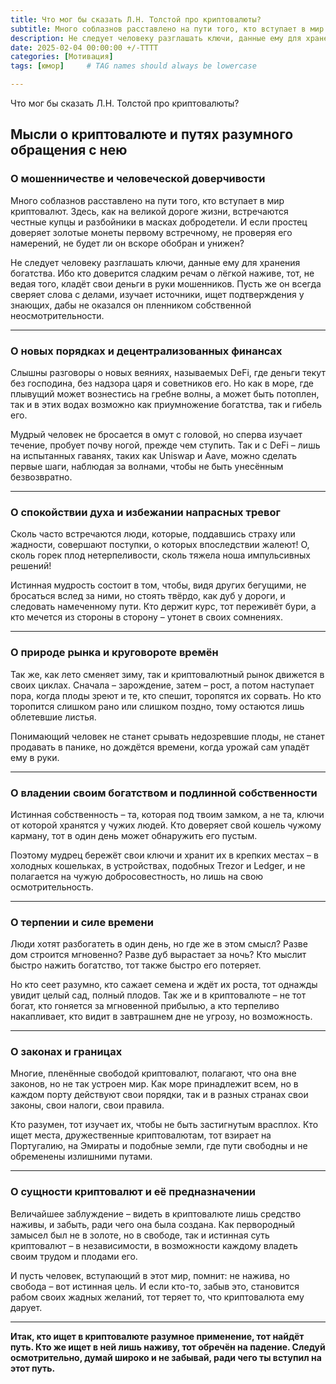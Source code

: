 ```yaml
---
title: Что мог бы сказать Л.Н. Толстой про криптовалюты?
subtitle: Много соблазнов расставлено на пути того, кто вступает в мир криптовалют.
description: Не следует человеку разглашать ключи, данные ему для хранения богатства.
date: 2025-02-04 00:00:00 +/-TTTT
categories: [Мотивация]
tags: [юмор]     # TAG names should always be lowercase

---
```


Что мог бы сказать Л.Н. Толстой про криптовалюты?

## **Мысли о криптовалюте и путях разумного обращения с нею**

### **О мошенничестве и человеческой доверчивости**

Много соблазнов расставлено на пути того, кто вступает в мир криптовалют. Здесь, как на великой дороге жизни, встречаются честные купцы и разбойники в масках добродетели. И если простец доверяет золотые монеты первому встречному, не проверяя его намерений, не будет ли он вскоре обобран и унижен?

Не следует человеку разглашать ключи, данные ему для хранения богатства. Ибо кто доверится сладким речам о лёгкой наживе, тот, не ведая того, кладёт свои деньги в руки мошенников. Пусть же он всегда сверяет слова с делами, изучает источники, ищет подтверждения у знающих, дабы не оказался он пленником собственной неосмотрительности.

---

### **О новых порядках и децентрализованных финанcах**

Слышны разговоры о новых веяниях, называемых DeFi, где деньги текут без господина, без надзора царя и советников его. Но как в море, где плывущий может вознестись на гребне волны, а может быть потоплен, так и в этих водах возможно как приумножение богатства, так и гибель его.

Мудрый человек не бросается в омут с головой, но сперва изучает течение, пробует почву ногой, прежде чем ступить. Так и с DeFi – лишь на испытанных гаванях, таких как Uniswap и Aave, можно сделать первые шаги, наблюдая за волнами, чтобы не быть унесённым безвозвратно.

---

### **О спокойствии духа и избежании напрасных тревог**

Сколь часто встречаются люди, которые, поддавшись страху или жадности, совершают поступки, о которых впоследствии жалеют! О, сколь горек плод нетерпеливости, сколь тяжела ноша импульсивных решений!

Истинная мудрость состоит в том, чтобы, видя других бегущими, не бросаться вслед за ними, но стоять твёрдо, как дуб у дороги, и следовать намеченному пути. Кто держит курс, тот переживёт бури, а кто мечется из стороны в сторону – утонет в своих сомнениях.

---

### **О природе рынка и круговороте времён**

Так же, как лето сменяет зиму, так и криптовалютный рынок движется в своих циклах. Сначала – зарождение, затем – рост, а потом наступает пора, когда плоды зреют и те, кто спешит, торопятся их сорвать. Но кто торопится слишком рано или слишком поздно, тому остаются лишь облетевшие листья.

Понимающий человек не станет срывать недозревшие плоды, не станет продавать в панике, но дождётся времени, когда урожай сам упадёт ему в руки.

---

### **О владении своим богатством и подлинной собственности**

Истинная собственность – та, которая под твоим замком, а не та, ключи от которой хранятся у чужих людей. Кто доверяет свой кошель чужому карману, тот в один день может обнаружить его пустым.

Поэтому мудрец бережёт свои ключи и хранит их в крепких местах – в холодных кошельках, в устройствах, подобных Trezor и Ledger, и не полагается на чужую добросовестность, но лишь на свою осмотрительность.

---

### **О терпении и силе времени**

Люди хотят разбогатеть в один день, но где же в этом смысл? Разве дом строится мгновенно? Разве дуб вырастает за ночь? Кто мыслит быстро нажить богатство, тот также быстро его потеряет.

Но кто сеет разумно, кто сажает семена и ждёт их роста, тот однажды увидит целый сад, полный плодов. Так же и в криптовалюте – не тот богат, кто гоняется за мгновенной прибылью, а кто терпеливо накапливает, кто видит в завтрашнем дне не угрозу, но возможность.

---

### **О законах и границах**

Многие, пленённые свободой криптовалют, полагают, что она вне законов, но не так устроен мир. Как море принадлежит всем, но в каждом порту действуют свои порядки, так и в разных странах свои законы, свои налоги, свои правила.

Кто разумен, тот изучает их, чтобы не быть застигнутым врасплох. Кто ищет места, дружественные криптовалютам, тот взирает на Португалию, на Эмираты и подобные земли, где пути свободны и не обременены излишними путами.

---

### **О сущности криптовалют и её предназначении**

Величайшее заблуждение – видеть в криптовалюте лишь средство наживы, и забыть, ради чего она была создана. Как первородный замысел был не в золоте, но в свободе, так и истинная суть криптовалют – в независимости, в возможности каждому владеть своим трудом и плодами его.

И пусть человек, вступающий в этот мир, помнит: не нажива, но свобода – вот истинная цель. И если кто-то, забыв это, становится рабом своих жадных желаний, тот теряет то, что криптовалюта ему дарует.

---

**Итак, кто ищет в криптовалюте разумное применение, тот найдёт путь. Кто же ищет в ней лишь наживу, тот обречён на падение. Следуй осмотрительно, думай широко и не забывай, ради чего ты вступил на этот путь.**